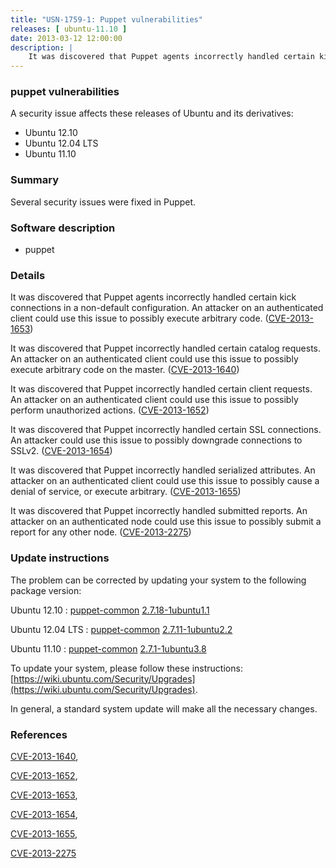 ```yaml
---
title: "USN-1759-1: Puppet vulnerabilities"
releases: [ ubuntu-11.10 ]
date: 2013-03-12 12:00:00
description: |
    It was discovered that Puppet agents incorrectly handled certain kick connections in a non-default configuration. An attacker on an authenticated client could use this issue to possibly execute arbitrary code. ([CVE-2013-1653](http://people.ubuntu.com/~ubuntu-security/cve/CVE-2013-1653))
--- 
```

 
### puppet vulnerabilities

A security issue affects these releases of Ubuntu and its derivatives:

* Ubuntu 12.10
* Ubuntu 12.04 LTS
* Ubuntu 11.10

### Summary

Several security issues were fixed in Puppet. 

### Software description

* puppet 

### Details

It was discovered that Puppet agents incorrectly handled certain kick connections in a non-default configuration. An attacker on an authenticated client could use this issue to possibly execute arbitrary code. ([CVE-2013-1653](http://people.ubuntu.com/~ubuntu-security/cve/CVE-2013-1653))

It was discovered that Puppet incorrectly handled certain catalog requests. An attacker on an authenticated client could use this issue to possibly execute arbitrary code on the master. ([CVE-2013-1640](http://people.ubuntu.com/~ubuntu-security/cve/CVE-2013-1640))

It was discovered that Puppet incorrectly handled certain client requests. An attacker on an authenticated client could use this issue to possibly perform unauthorized actions. ([CVE-2013-1652](http://people.ubuntu.com/~ubuntu-security/cve/CVE-2013-1652))

It was discovered that Puppet incorrectly handled certain SSL connections. An attacker could use this issue to possibly downgrade connections to SSLv2. ([CVE-2013-1654](http://people.ubuntu.com/~ubuntu-security/cve/CVE-2013-1654))

It was discovered that Puppet incorrectly handled serialized attributes. An attacker on an authenticated client could use this issue to possibly cause a denial of service, or execute arbitrary. ([CVE-2013-1655](http://people.ubuntu.com/~ubuntu-security/cve/CVE-2013-1655))

It was discovered that Puppet incorrectly handled submitted reports. An attacker on an authenticated node could use this issue to possibly submit a report for any other node. ([CVE-2013-2275](http://people.ubuntu.com/~ubuntu-security/cve/CVE-2013-2275)) 

### Update instructions

The problem can be corrected by updating your system to the following package version:

Ubuntu 12.10
 : [puppet-common](https://launchpad.net/ubuntu/+source/puppet) <span> [2.7.18-1ubuntu1.1](https://launchpad.net/ubuntu/+source/puppet/2.7.18-1ubuntu1.1) </span> 

Ubuntu 12.04 LTS
 : [puppet-common](https://launchpad.net/ubuntu/+source/puppet) <span> [2.7.11-1ubuntu2.2](https://launchpad.net/ubuntu/+source/puppet/2.7.11-1ubuntu2.2) </span> 

Ubuntu 11.10
 : [puppet-common](https://launchpad.net/ubuntu/+source/puppet) <span> [2.7.1-1ubuntu3.8](https://launchpad.net/ubuntu/+source/puppet/2.7.1-1ubuntu3.8) </span> 

To update your system, please follow these instructions: [https://wiki.ubuntu.com/Security/Upgrades](https://wiki.ubuntu.com/Security/Upgrades).

In general, a standard system update will make all the necessary changes. 

### References

 [CVE-2013-1640](http://people.ubuntu.com/~ubuntu-security/cve/CVE-2013-1640), 

 [CVE-2013-1652](http://people.ubuntu.com/~ubuntu-security/cve/CVE-2013-1652), 

 [CVE-2013-1653](http://people.ubuntu.com/~ubuntu-security/cve/CVE-2013-1653), 

 [CVE-2013-1654](http://people.ubuntu.com/~ubuntu-security/cve/CVE-2013-1654), 

 [CVE-2013-1655](http://people.ubuntu.com/~ubuntu-security/cve/CVE-2013-1655), 

 [CVE-2013-2275](http://people.ubuntu.com/~ubuntu-security/cve/CVE-2013-2275)
 
